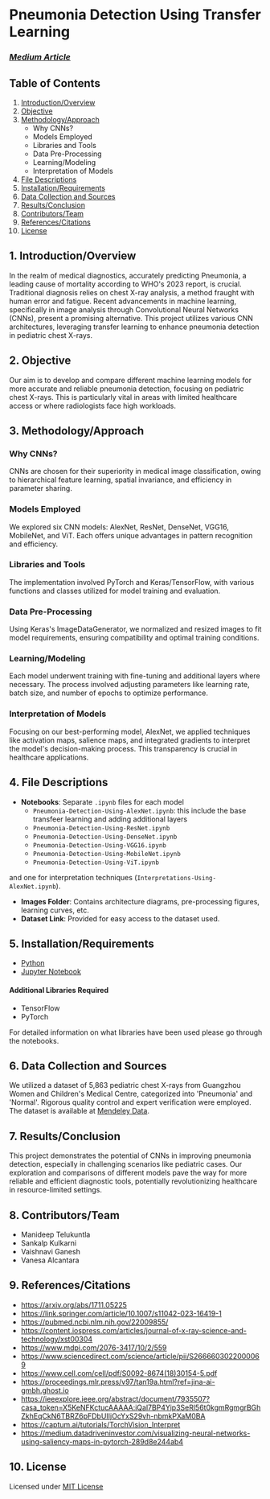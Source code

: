 # Pneumonia Detection Using Transfer Learning

### *[Medium Article](https://medium.com/@manideeptelukuntla/pneumonia-detection-using-transfer-learning-27275ce15148)*

## Table of Contents
1. [Introduction/Overview](#1-introductionoverview)
2. [Objective](#2-objective)
3. [Methodology/Approach](#3-methodologyapproach)
   - Why CNNs?
   - Models Employed
   - Libraries and Tools
   - Data Pre-Processing
   - Learning/Modeling
   - Interpretation of Models
4. [File Descriptions](#4-file-descriptions)
5. [Installation/Requirements](#5-installationrequirements)
6. [Data Collection and Sources](#6-data-collection-and-sources)
7. [Results/Conclusion](#7-resultsconclusion)
8. [Contributors/Team](#8-contributorsteam)
9. [References/Citations](#9-referencescitations)
10. [License](#10-license)

## 1. Introduction/Overview
In the realm of medical diagnostics, accurately predicting Pneumonia, a leading cause of mortality according to WHO's 2023 report, is crucial. Traditional diagnosis relies on chest X-ray analysis, a method fraught with human error and fatigue. Recent advancements in machine learning, specifically in image analysis through Convolutional Neural Networks (CNNs), present a promising alternative. This project utilizes various CNN architectures, leveraging transfer learning to enhance pneumonia detection in pediatric chest X-rays.

## 2. Objective
Our aim is to develop and compare different machine learning models for more accurate and reliable pneumonia detection, focusing on pediatric chest X-rays. This is particularly vital in areas with limited healthcare access or where radiologists face high workloads.

## 3. Methodology/Approach
### Why CNNs?
CNNs are chosen for their superiority in medical image classification, owing to hierarchical feature learning, spatial invariance, and efficiency in parameter sharing.

### Models Employed
We explored six CNN models: AlexNet, ResNet, DenseNet, VGG16, MobileNet, and ViT. Each offers unique advantages in pattern recognition and efficiency.

### Libraries and Tools
The implementation involved PyTorch and Keras/TensorFlow, with various functions and classes utilized for model training and evaluation.

### Data Pre-Processing
Using Keras's ImageDataGenerator, we normalized and resized images to fit model requirements, ensuring compatibility and optimal training conditions.

### Learning/Modeling
Each model underwent training with fine-tuning and additional layers where necessary. The process involved adjusting parameters like learning rate, batch size, and number of epochs to optimize performance.

### Interpretation of Models
Focusing on our best-performing model, AlexNet, we applied techniques like activation maps, salience maps, and integrated gradients to interpret the model's decision-making process. This transparency is crucial in healthcare applications.

## 4. File Descriptions
- **Notebooks**: Separate `.ipynb` files for each model
  - `Pneumonia-Detection-Using-AlexNet.ipynb`: this include the base transfeer learning and adding additional layers
  - `Pneumonia-Detection-Using-ResNet.ipynb`
  - `Pneumonia-Detection-Using-DenseNet.ipynb`
  - `Pneumonia-Detection-Using-VGG16.ipynb`
  - `Pneumonia-Detection-Using-MobileNet.ipynb`
  - `Pneumonia-Detection-Using-ViT.ipynb`
    
and one for interpretation techniques (`Interpretations-Using-AlexNet.ipynb`).
- **Images Folder**: Contains architecture diagrams, pre-processing figures, learning curves, etc.
- **Dataset Link**: Provided for easy access to the dataset used.

## 5. Installation/Requirements
- [Python](https://www.python.org/downloads/)
- [Jupyter Notebook](https://jupyter.org/install)
#### Additional Libraries Required
- TensorFlow
- PyTorch

For detailed information on what libraries have been used please go through the notebooks.

## 6. Data Collection and Sources
We utilized a dataset of 5,863 pediatric chest X-rays from Guangzhou Women and Children's Medical Centre, categorized into 'Pneumonia' and 'Normal'. Rigorous quality control and expert verification were employed. The dataset is available at [Mendeley Data](https://data.mendeley.com/datasets/rscbjbr9sj/2).

## 7. Results/Conclusion
This project demonstrates the potential of CNNs in improving pneumonia detection, especially in challenging scenarios like pediatric cases. Our exploration and comparisons of different models pave the way for more reliable and efficient diagnostic tools, potentially revolutionizing healthcare in resource-limited settings.

## 8. Contributors/Team
- Manideep Telukuntla
- Sankalp Kulkarni
- Vaishnavi Ganesh
- Vanesa Alcantara

## 9. References/Citations
  - https://arxiv.org/abs/1711.05225
  - https://link.springer.com/article/10.1007/s11042-023-16419-1
  - https://pubmed.ncbi.nlm.nih.gov/22009855/
  - https://content.iospress.com/articles/journal-of-x-ray-science-and-technology/xst00304
  - https://www.mdpi.com/2076-3417/10/2/559
  - https://www.sciencedirect.com/science/article/pii/S2666603022000069
  - https://www.cell.com/cell/pdf/S0092-8674(18)30154-5.pdf
  - https://proceedings.mlr.press/v97/tan19a.html?ref=jina-ai-gmbh.ghost.io
  - https://ieeexplore.ieee.org/abstract/document/7935507?casa_token=X5KeNFKctucAAAAA:iQal7BP4Yip3SeRl56t0kgmRgmgrBGhZkhEqCkN6TBRZ6pFDbUIIjOcYxS29vh-nbmkPXaM0BA
  - https://captum.ai/tutorials/TorchVision_Interpret
  - https://medium.datadriveninvestor.com/visualizing-neural-networks-using-saliency-maps-in-pytorch-289d8e244ab4

## 10. License
Licensed under [MIT License](https://github.com/ManideepTelukuntla/InvestigateTMDBMovieData/blob/master/LICENSE)

